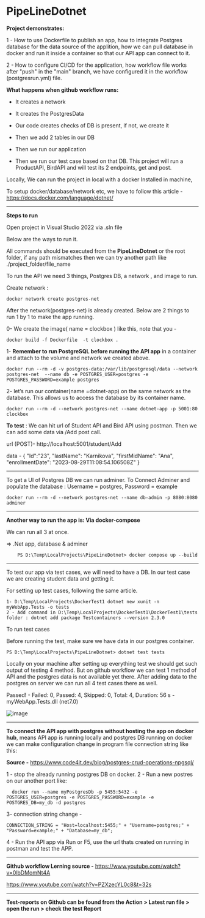 # PipeLineDotnet

**Project demonstrates:**

1 - How to use Dockerfile to publish an app, how to integrate Postgres database for the data source of the applition, how we can pull database in docker and run it inside a container so that our API app can connect to it. 

2 - How to configure CI/CD for the application, how workflow file works after "push" in the "main" branch, we have configured it  in the workflow (postgresrun.yml) file.

**What happens when github workflow runs:**

- It creates a network

- It creates the PostgresData

- Our code creates checks of DB is present, if not, we create it

- Then we add 2 tables in our DB

- Then we run our application

- Then we run our test case based on that DB. This project will run a ProductAPI, BirdAPI and will test its 2 endpoints, get and post.

Locally, We can run the project in local with a docker Installed in machine, 

To setup docker/database/network etc, we have to follow this article - https://docs.docker.com/language/dotnet/

--------------------------------------------------------------------------------------------------------------------------------------------------------------------

     
**Steps to run**

Open project in Visual Studio 2022 via .sln file

Below are the ways to run it. 

All commands should be executed from the **PipeLineDotnet** or the root folder, if any path mismatches then we can try another path like ./project_folder/file_name

To run the API we need 3 things, Postgres DB, a network , and image to run.

  Create network :

    docker network create postgres-net

After the network(postgres-net) is already created. Below are 2 things to run 1 by 1 to make the app running.

0-   We create the image( name = clockbox ) like this, note that you - 

    docker build -f Dockerfile  -t clockbox .


1- **Remember to run PostgreSQL before running the API app** in a container and attach to the volume and network we created above.

    docker run --rm -d -v postgres-data:/var/lib/postgresql/data --network postgres-net  --name db -e POSTGRES_USER=postgres -e  POSTGRES_PASSWORD=example postgres

2- let’s run our container(name =dotnet-app) on the same network as the database. This allows us to access the database by its container name.

    docker run --rm -d --network postgres-net --name dotnet-app -p 5001:80 clockbox

**To test** : We can hit url of Student API and Bird API using postman. Then we can add some data via /Add post call.

url (POST)- http://localhost:5001/student/Add

data - 
 {
        "Id":"23",
        "lastName": "Karnikova",
        "firstMidName": "Ana",
        "enrollmentDate": "2023-08-29T11:08:54.106508Z"
}

--------------------------------------------------------------------------------------------------------------------------------------------------------------------


To get a UI of Postgres DB we can run adminer. To Connect Adminer and populate the database :
Username = postgres, Password = example

    docker run --rm -d --network postgres-net --name db-admin -p 8080:8080 adminer
    
--------------------------------------------------------------------------------------------------------------------------------------------------------------------

**Another way to run the app is: Via docker-compose**

We can run all 3 at once. 

=> .Net app, database & adminer

        PS D:\Temp\LocalProjects\PipeLineDotnet> docker compose up --build


--------------------------------------------------------------------------------------------------------------------------------------------------------------------

To test our app via test cases, we will need to have a DB. In our test case we are creating student data and getting it.

For setting up test cases, following the same article.

    1- D:\Temp\LocalProjects\DockerTest1 dotnet new xunit -n myWebApp.Tests -o tests
    2 - Add command in D:\Temp\LocalProjects\DockerTest1\DockerTest1\tests folder : dotnet add package Testcontainers --version 2.3.0


To run test cases

Before running the test, make sure we have data in our postgres container.

    PS D:\Temp\LocalProjects\PipeLineDotnet> dotnet test tests

Locally on your machine after setting up everything test we should get such output of testing 4 method. But on github workflow we can test 1 method of API and the postgres data is not available yet there. After adding data to the postgres on server we can run all 4 test cases there as well.

Passed!  - Failed:     0, Passed:     4, Skipped:     0, Total:     4, Duration: 56 s - myWebApp.Tests.dll (net7.0)

![image](https://github.com/qwertycod/PipeLineDotnet/assets/112320985/9b9732ff-d714-46d9-b37a-85a4ddb33d44)


--------------------------------------------------------------------------------------------------------------------------------------------------------------------

**To connect the API app with postgres without hosting the app on docker hub**, means API app is running locally and postgres DB running on docker we can make configuration change in program file connection string like this:

**Source -** https://www.code4it.dev/blog/postgres-crud-operations-npgsql/

1 - stop the already running postgres DB on docker. 
2 - Run a new postres on our another port like:

      docker run --name myPostgresDb -p 5455:5432 -e POSTGRES_USER=postgres -e POSTGRES_PASSWORD=example -e POSTGRES_DB=my_db -d postgres
3-  connection string change -

    CONNECTION_STRING = "Host=localhost:5455;" + "Username=postgres;" + "Password=example;" + "Database=my_db";

4 - Run the API app via Run or F5, use the url thats created on running in postman and test the APP.

--------------------------------------------------------------------------------------------------------------------------------------------------------------------

**Github workflow Lerning source -** 
   https://www.youtube.com/watch?v=0lbDMomNt4A 

  https://www.youtube.com/watch?v=PZXzecYL0c8&t=32s

--------------------------------------------------------------------------------------------------------------------------------------------------------------------


**Test-reports on Github can be found from the Action > Latest run file > open the run > check the test Report**

 
